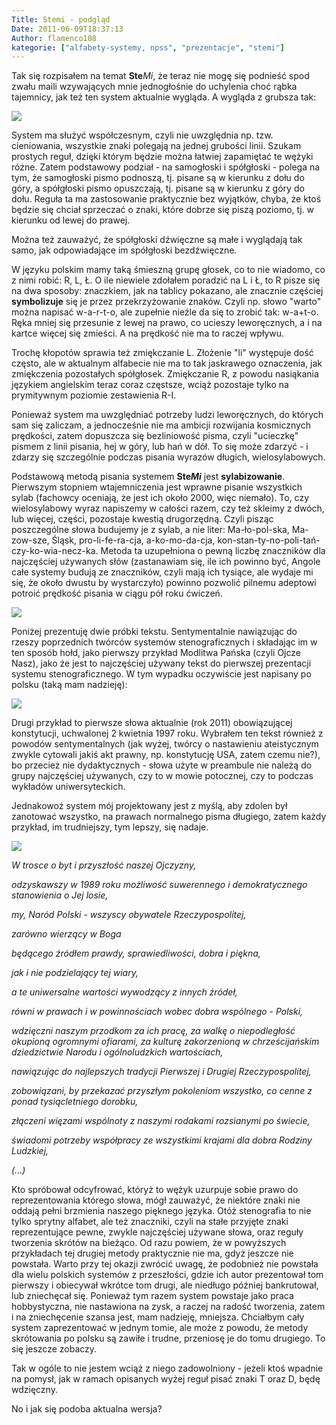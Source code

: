 ```yaml
---
Title: Stemi - podgląd
Date: 2011-06-09T18:37:13
Author: flamenco108
kategorie: ["alfabety-systemy, npss", "prezentacje", "stemi"]
---
```


Tak się rozpisałem na temat **Ste***Mi*, że teraz nie mogę się podnieść
spod zwału maili wzywających mnie jednogłośnie do uchylenia choć rąbka
tajemnicy, jak też ten system aktualnie wygląda. A wygląda z grubsza
tak:



![](znaki01.jpg)



System ma służyć współczesnym, czyli nie uwzględnia np. tzw.
cieniowania, wszystkie znaki polegają na jednej grubości linii.
Szukam prostych reguł, dzięki którym będzie można łatwiej zapamiętać te
wężyki różne. Zatem podstawowy podział - na samogłoski i spółgłoski -
polega na tym, że samogłoski pismo podnoszą, tj. pisane są w kierunku z
dołu do góry, a spółgłoski pismo opuszczają, tj. pisane są w kierunku z
góry do dołu. Reguła ta ma zastosowanie praktycznie bez wyjątków, chyba,
że ktoś będzie się chciał sprzeczać o znaki, które dobrze się piszą
poziomo, tj. w kierunku od lewej do prawej.

Można też zauważyć, że spółgłoski dźwięczne są małe i wyglądają tak
samo, jak odpowiadające im spółgłoski bezdźwięczne.

W języku polskim mamy taką śmieszną grupę głosek, co to nie wiadomo, co
z nimi robić: R, L, Ł. O ile niewiele zdołałem poradzić na L i Ł, to R
pisze się na dwa sposoby: znaczkiem, jak na tablicy pokazano, ale
znacznie częściej **symbolizuje** się je przez przekrzyżowanie znaków.
Czyli np. słowo "warto" można napisać w-a-r-t-o, ale zupełnie nieźle da
się to zrobić tak: w-a+t-o. Ręka mniej się przesunie z lewej na prawo,
co ucieszy leworęcznych, a i na kartce więcej się zmieści. A na prędkość
nie ma to raczej wpływu.

Trochę kłopotów sprawia też zmiękczanie L. Złożenie "li" występuje dość
często, ale w aktualnym alfabecie nie ma to tak jaskrawego oznaczenia,
jak zmiękczenia pozostałych spółgłosek. Zmiękczanie R, z powodu
nasiąkania językiem angielskim teraz coraz częstsze, wciąż pozostaje
tylko na prymitywnym poziomie zestawienia R-I.

Ponieważ system ma uwzględniać potrzeby ludzi leworęcznych, do których
sam się zaliczam, a jednocześnie nie ma ambicji rozwijania kosmicznych
prędkości, zatem dopuszcza się bezliniowość pisma, czyli "ucieczkę"
pismem z linii pisania, hej w góry, lub hań w dół. To się może zdarzyć -
i zdarzy się szczególnie podczas pisania wyrazów długich,
wielosylabowych.

Podstawową metodą pisania systemem **Ste*Mi*** jest **sylabizowanie**.
Pierwszym stopniem wtajemniczenia jest wprawne pisanie wszystkich sylab
(fachowcy oceniają, że jest ich około 2000, więc niemało). To, czy
wielosylabowy wyraz napiszemy w całości razem, czy też skleimy z dwóch,
lub więcej, części, pozostaje kwestią drugorzędną. Czyli pisząc
poszczególne słowa budujemy je z sylab, a nie liter: Ma-ło-pol-ska,
Ma-zow-sze, Śląsk, pro-li-fe-ra-cja, a-ko-mo-da-cja,
kon-stan-ty-no-poli-tań-czy-ko-wia-necz-ka. Metoda ta uzupełniona o
pewną liczbę znaczników dla najczęściej używanych słów (zastanawiam się,
ile ich powinno być, Angole całe systemy budują ze znaczników, czyli
mają ich tysiące, ale wydaje mi się, że około dwustu by wystarczyło)
powinno pozwolić pilnemu adeptowi potroić prędkość pisania w ciągu pół
roku ćwiczeń.



![](znaki02.jpg)



Poniżej prezentuję dwie próbki tekstu. Sentymentalnie nawiązując do
rzeszy poprzednich twórców systemów stenograficznych i składając im w
ten sposób hołd, jako pierwszy przykład Modlitwa Pańska (czyli Ojcze
Nasz), jako że jest to najczęściej używany tekst do pierwszej
prezentacji systemu stenograficznego. W tym wypadku oczywiście jest
napisany po polsku (taką mam nadzieję):



![](ojczenasz.png)


Drugi przykład to pierwsze słowa aktualnie (rok 2011) obowiązującej
konstytucji, uchwalonej 2 kwietnia 1997 roku. Wybrałem ten tekst również
z powodów sentymentalnych (jak wyżej, twórcy o nastawieniu ateistycznym
zwykle cytowali jakiś akt prawny, np. konstytucję USA, zatem czemu
nie?), bo przecież nie dydaktycznych - słowa użyte w preambule nie
należą do grupy najczęściej używanych, czy to w mowie potocznej, czy to
podczas wykładów uniwersyteckich. 


Jednakowoż system mój projektowany jest z myślą, aby zdolen był
zanotować wszystko, na prawach normalnego pisma długiego, zatem każdy
przykład, im trudniejszy, tym lepszy, się nadaje.




![](konstytuta.png)



*W trosce o byt i przyszłość naszej Ojczyzny,*

*odzyskawszy w 1989 roku możliwość suwerennego i demokratycznego stanowienia o Jej losie,*

*my, Naród Polski - wszyscy obywatele Rzeczypospolitej,*

*zarówno wierzący w Boga*

*będącego źródłem prawdy, sprawiedliwości, dobra i piękna,*

*jak i nie podzielający tej wiary,*

*a te uniwersalne wartości wywodzący z innych źródeł,*

*równi w prawach i w powinnościach wobec dobra wspólnego - Polski,*

*wdzięczni naszym przodkom za ich pracę, za walkę o niepodległość okupioną ogromnymi ofiarami, za kulturę zakorzenioną w chrześcijańskim dziedzictwie Narodu i ogólnoludzkich wartościach,*

*nawiązując do najlepszych tradycji Pierwszej i Drugiej Rzeczypospolitej,*

*zobowiązani, by przekazać przyszłym pokoleniom wszystko, co cenne z ponad tysiącletniego dorobku,*

*złączeni więzami wspólnoty z naszymi rodakami rozsianymi po świecie,*

*świadomi potrzeby współpracy ze wszystkimi krajami dla dobra Rodziny Ludzkiej,*

*(...)*

Kto spróbował odcyfrować, któryż to wężyk uzurpuje sobie prawo do
reprezentowania którego słowa, mógł zauważyć, że niektóre znaki nie
oddają pełni brzmienia naszego pięknego języka. Otóż stenografia to nie
tylko sprytny alfabet, ale też znaczniki, czyli na stałe przyjęte znaki
reprezentujące pewne, zwykle najczęściej używane słowa, oraz reguły
tworzenia skrótów na bieżąco. Od razu powiem, że w powyższych
przykładach tej drugiej metody praktycznie nie ma, gdyż jeszcze nie
powstała. Warto przy tej okazji zwrócić uwagę, że podobnież nie powstała
dla wielu polskich systemów z przeszłości, gdzie ich autor prezentował
tom pierwszy i obiecywał wkrótce tom drugi, ale niedługo później
bankrutował, lub zniechęcał się. Ponieważ tym razem system powstaje jako
praca hobbystyczna, nie nastawiona na zysk, a raczej na radość
tworzenia, zatem i na zniechęcenie szansa jest, mam nadzieję, mniejsza.
Chciałbym cały system zaprezentować w jednym tomie, ale może z powodu,
że metody skrótowania po polsku są zawiłe i trudne, przeniosę je do tomu
drugiego. To się jeszcze zobaczy.

Tak w ogóle to nie jestem wciąż z niego zadowolniony - jeżeli ktoś
wpadnie na pomysł, jak w ramach opisanych wyżej reguł pisać znaki T oraz
D, będę wdzięczny.

No i jak się podoba aktualna wersja?